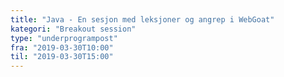 ```yaml
---
title: "Java - En sesjon med leksjoner og angrep i WebGoat"
kategori: "Breakout session"
type: "underprogrampost"
fra: "2019-03-30T10:00"
til: "2019-03-30T15:00"
---
```

